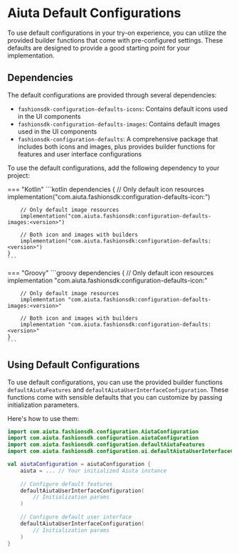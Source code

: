 # Aiuta Default Configurations

To use default configurations in your try-on experience, you can utilize the provided builder functions that come with pre-configured settings. These defaults are designed to provide a good starting point for your implementation.


## Dependencies

The default configurations are provided through several dependencies:

- `fashionsdk-configuration-defaults-icons`: Contains default icons used in the UI components
- `fashionsdk-configuration-defaults-images`: Contains default images used in the UI components
- `fashionsdk-configuration-defaults`: A comprehensive package that includes both icons and images, plus provides builder functions for features and user interface configurations

To use the default configurations, add the following dependency to your project:

=== "Kotlin"
    ```kotlin
    dependencies {
        // Only default icon resources
        implementation("com.aiuta.fashionsdk:configuration-defaults-icon:<version>")

        // Only default image resources
        implementation("com.aiuta.fashionsdk:configuration-defaults-images:<version>")

        // Both icon and images with builders
        implementation("com.aiuta.fashionsdk:configuration-defaults:<version>")
    }
    ```

=== "Groovy"
    ```groovy
    dependencies {
        // Only default icon resources
        implementation "com.aiuta.fashionsdk:configuration-defaults-icon:<version>"

        // Only default image resources
        implementation "com.aiuta.fashionsdk:configuration-defaults-images:<version>"

        // Both icon and images with builders
        implementation "com.aiuta.fashionsdk:configuration-defaults:<version>"
    }
    ```

## Using Default Configurations

To use default configurations, you can use the provided builder functions `defaultAiutaFeatures` and `defaultAiutaUserInterfaceConfiguration`. These functions come with sensible defaults that you can customize by passing initialization parameters.

Here's how to use them:


```kotlin
import com.aiuta.fashionsdk.configuration.AiutaConfiguration
import com.aiuta.fashionsdk.configuration.aiutaConfiguration
import com.aiuta.fashionsdk.configuration.defaultAiutaFeatures
import com.aiuta.fashionsdk.configuration.ui.defaultAiutaUserInterfaceConfiguration

val aiutaConfiguration = aiutaConfiguration {
    aiuta = ... // Your initialized Aiuta instance
    
    // Configure default features
    defaultAiutaUserInterfaceConfiguration(
        // Initialization params
    )
    
    // Configure default user interface
    defaultAiutaUserInterfaceConfiguration(
        // Initialization params
    )
}

```
